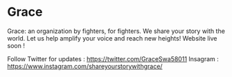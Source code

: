 # Grace

Grace: an organization by fighters, for fighters. We share your story with the world. Let us help amplify your voice and reach new heights!
Website live soon !



Follow Twitter for updates : https://twitter.com/GraceSwa58011
Insagram : https://www.instagram.com/shareyourstorywithgrace/
